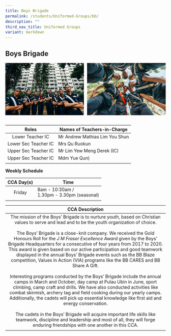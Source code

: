 ```yaml
---
title: Boys Brigade
permalink: /students/Uniformed-Groups/bb/
description: ""
third_nav_title: Uniformed Groups
variant: markdown
---
```

## Boys Brigade

<img src="/images/84thBB-02.jpg" style="width:49%" align="left">
<img src="/images/84thBB-91.jpg" style="width:49%" align="right">
<br clear="left"><br>

| **Roles** | **Names of Teachers-in-Charge** |
|:---:|---|
| Lower Teacher IC | Mr Andrew Mathias Lim You Shun |
| Lower Sec Teacher IC | Mrs Qu Ruokun |
| Upper Sec Teacher IC | Mr Lim Yew Meng Derek  (IC) |
| Upper Sec Teacher IC | Mdm Yue Qun) |
|  |  |

**Weekly Schedule**

| **CCA Day(s)** | **Time** |
|:---:|---|
| Friday | 8am - 10:30am /  <br>1.30pm - 3.30pm (seasonal) |
|  |  |

| **CCA Description** |
|:---:|
| The mission of the Boys’ Brigade is to nurture youth, based on Christian values to serve and lead and to be the youth organization of choice.  <br><br>The Boys’ Brigade is a close-knit company. We received the Gold Honours Roll for the&nbsp;_J M Fraser Excellence Award_&nbsp;given by the Boys’ Brigade Headquarters for a consecutive of four years from 2017 to 2020. This award is given based on our active participation and good teamwork displayed in the annual Boys’ Brigade events such as the BB Blaze competition, Values in Action (VIA) programs like the BB CARES and BB Share A Gift.  <br><br>Interesting programs conducted by the Boys’ Brigade include the annual camps in March and October, day camp at Pulau Ubin in June, sport climbing, camp craft and drills. We have also conducted activities like combat skirmish, archery tag and field cooking during our yearly camps. Additionally, the cadets will pick up essential knowledge like first aid and energy conservation.  <br><br>The cadets in the Boys’ Brigade will acquire important life skills like teamwork, discipline and leadership and most of all, they will forge enduring friendships with one another in this CCA. |
|  |